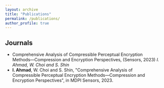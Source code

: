 ```yaml
---
layout: archive
title: "Publications"
permalink: /publications/
author_profile: true
---
```


<h2>Journals</h2>


<ul>
<li> Comprehensive Analysis of Compressible Perceptual Encryption Methods—Compression and Encryption Perspectives, (Sensors, 2023) <i>I. Ahmad, W. Choi and S. Shin</i>
<li> <b>I. Ahmad</b>, W. Choi and S. Shin, "Comprehensive Analysis of Compressible Perceptual Encryption Methods—Compression and Encryption Perspectives", in MDPI Sensors, 2023.
</ul>

<!--
<b>Comprehensive Analysis of Compressible Perceptual Encryption Methods—Compression and Encryption Perspectives</b><br>
Ijaz Ahmad, Wooyeol Choi and Seokjoo Shin<br>
Sensors, vol. 23, no. 8, p. 4057, Apr. 2023. <br>
[<a href="https://www.mdpi.com/1424-8220/23/8/4057" target="_blank" style="color:#64B2CB">Full Article</a>]
[Summary]({{ site.baseurl }}{% link _publications/2023-04-17-paper-title-number-J4.md %}) <br>

<b>IIB–CPE: Inter and Intra Block Processing-Based Compressible Perceptual Encryption Method for Privacy-Preserving Deep Learning</b><br>
Ijaz Ahmad and Seokjoo Shin<br>
Sensors, vol. 22, no. 20, p. 8074, Oct. 2022. <br>
[<a href="https://www.mdpi.com/1424-8220/22/20/8074" target="_blank" style="color:#64B2CB">Full Article</a>]
[Summary]({{ site.baseurl }}{% link _publications/2022-10-21-paper-title-number-J3.md %}) <br>

<b>A Perceptual Encryption-Based Image Communication System for Deep Learning-Based Tuberculosis Diagnosis Using Healthcare Cloud Services</b> <br>
Ijaz Ahmad and Seokjoo Shin<br>
Electronics, vol. 11, no. 16, p. 2514, Aug. 2022. <br>
[<a href="https://www.mdpi.com/2079-9292/11/16/2514" target="_blank" style="color:#64B2CB">Full Article</a>]
[Summary]({{ site.baseurl }}{% link _publications/2022-08-11-paper-title-number-J2.md %}) <br>

<b>A Novel Hybrid Image Encryption–Compression Scheme by Combining Chaos Theory and Number Theory</b><br>
Ijaz Ahmad and Seokjoo Shin<br>
Signal Processing: Image Communication, vol. 98, p. 116418, Oct. 2021. <br>
[<a href="https://www.sciencedirect.com/science/article/abs/pii/S0923596521001983" target="_blank" style="color:#64B2CB">Full Article</a>]
[Summary]({{ site.baseurl }}{% link _publications/2021-08-19-paper-title-number-J1.md %}) <br>

<u>Description</u>: <i> Data transmission has dual requirements of compression and encryption.<span id="dotsJ1">...</span><span id="moreJ1" style="display:none">
The order in which the two operations are carried out affects the overall efficiency of multimedia application. The encrypted data has less or no compressibility while, it is challenging to ensure reasonable security without downgrading the compression performance. Therefore, incorporating one requirement into another is an interesting approach. We propose a novel hybrid image encryption and compression scheme that allows compression in the encryption domain. The encryption is based on Chaos theory and is carried out in two steps, i.e., permutation and substitution. The lossless compression is performed on the shuffled image and then the compressed bitstream is grouped into 8-bit elements for substitution stage. In addition, we also porpose a novel data-to-symbol mapping method based on Chinese Remainder Theorem for the improved compression savings.</span></i>
<button onclick="moreLessFtn('dotsJ1','moreJ1','moreLessBttnJ1')" id="moreLessBttnJ1" style="border:none; background-color:transparent; color:dodgerblue">+ Read more</button>

<br>
<hr style="height:1px;border-width:0;color:gray;background-color:gray">

<h2>International Conferences</h2>

<b>Perceptual Image Encryption: A Communication Perspective</b><br>
Ijaz Ahmad and Seokjoo Shin <br>
IEEE International Conference on Information Networking (ICOIN): xxxx–xxxx, Jan. 2024. <br>
[<a href="https://www.icoin.org/" target="_blank" style="color:#64B2CB">Full Article</a>]
[Summary]({{ site.baseurl }}{% link _publications/2023-02-20-paper-title-number-IC17.md %})<br>

<u>Description</u>: <i> This study integrated perceptual encryption algorithms into the source coding block of an orthogonal frequency-division multiplexing <span id="dotsC14">...</span><span id="moreC14" style="display:none">(OFDM) system and analyzed their performance in terms of the recovered image quality.</span></i>
<button onclick="moreLessFtn('dotsC14','moreC14','moreLessBttnC14')" id="moreLessBttnC14" style="border:none; background-color:transparent; color:dodgerblue">+ Read more</button>

<br>

<b>Deep Learning-based Image Quality Assessment Metric for Quantifying Perceptual Distortions in Transmitted Images</b><br>
Ijaz Ahmad and Seokjoo Shin <br>
IEEE International Symposium on Communications and Information Technologies (ISCIT): 208-213, Oct. 2023. <br>
[<a href="https://ieeexplore.ieee.org/abstract/document/10376077" target="_blank" style="color:#64B2CB">Full Article</a>]
[Summary]({{ site.baseurl }}{% link _publications/2023-02-20-paper-title-number-IC16.md %})<br>

<u>Description</u>: <i> We proposed a convolutional autoencoder-based image quality assessment metric <span id="dotsC14">...</span><span id="moreC14" style="display:none">that compares images in low dimensional feature space and can be used to monitor image degradation occurred during data transmission.</span></i>
<button onclick="moreLessFtn('dotsC14','moreC14','moreLessBttnC14')" id="moreLessBttnC14" style="border:none; background-color:transparent; color:dodgerblue">+ Read more</button>
<br>

<b>Noise-cuts-Noise Approach for Mitigating the JPEG Distortions in Deep Learning</b><br>
Ijaz Ahmad and Seokjoo Shin <br>
IEEE International Conference on Artificial Intelligence in Information and Communication (ICAIIC): 221–226, Feb. 2023. <br>
[<a href="https://ieeexplore.ieee.org/document/10067012" target="_blank" style="color:#64B2CB">Full Article</a>]
[Summary]({{ site.baseurl }}{% link _publications/2023-02-20-paper-title-number-IC15.md %})<br>

<u>Description</u>: <i> To improve the classification
performance of the trained deep learning models<span id="dotsC15">...</span><span id="moreC15" style="display:none">
(inference phase) on the JPEG compressed images, we propose a noise-based
data augmentation technique called noise-cuts-noise approach.</span></i>
<button onclick="moreLessFtn('dotsC15','moreC15','moreLessBttnC15')" id="moreLessBttnC15" style="border:none; background-color:transparent; color:dodgerblue">+ Read more</button>

<br>

<b>Robustness of Deep Learning enabled IoT Applications Utilizing Higher Order QAM in OFDM Image Communication System</b><br>
Nazmul Islam, Ijaz Ahmad and Seokjoo Shin <br>
IEEE International Conference on Artificial Intelligence in Information and Communication (ICAIIC): 630–635, Feb. 2023. <br>
[<a href="https://ieeexplore.ieee.org/document/10067100" target="_blank" style="color:#64B2CB">Full Article</a>]
[Summary]({{ site.baseurl }}{% link _publications/2023-02-20-paper-title-number-IC14.md %})<br>

<u>Description</u>: <i> Image data transmission over a wireless communication channel is susceptible to distortions<span id="dotsC14">...</span><span id="moreC14" style="display:none">. We analyze the robustness of the trained deep learning models on such images where the noise is introudced by an image communication system that utilizes higher order M-QAM schemes.</span></i>
<button onclick="moreLessFtn('dotsC14','moreC14','moreLessBttnC14')" id="moreLessBttnC14" style="border:none; background-color:transparent; color:dodgerblue">+ Read more</button>

<br>

<b>Perceptual Encryption-based Privacy-Preserving Deep Learning for Medical Image Analysis</b><br>
Ijaz Ahmad and Seokjoo Shin <br>
IEEE International Conference on Information Networking (ICOIN): 224–229, Jan. 2023.[<b>BEST PAPER AWARD</b>]<br>
[<a href="https://ieeexplore.ieee.org/document/10048970" target="_blank" style="color:#64B2CB">Full Article</a>]
[Summary]({{ site.baseurl }}{% link _publications/2023-01-11-paper-title-number-IC13.md %})<br>

<u>Description</u>: <i> When the image data are outsourced to avail
third-party owned resources<span id="dotsC13">...</span><span id="moreC13" style="display:none">
such as cloud computation services, there is a privacy concern that the data should be
kept protected not only during transmission but during
computations as well. To meet these requirements, we
proposed a privacy-preserving Deep Learng (PPDL) scheme based on perceptual encryption, that enable
computations without the need of decryption.</span></i>
<button onclick="moreLessFtn('dotsC13','moreC13','moreLessBttnC13')" id="moreLessBttnC13" style="border:none; background-color:transparent; color:dodgerblue">+ Read More</button>

<br>

<b>Performance Analysis of Cloud-based Deep Learning Models on Images Recovered without Channel Correction in OFDM System</b><br>
Ijaz Ahmad, Nazmul Islam and Seokjoo Shin <br>
IEEE Asia Pacific Conference on Communication (APCC): 255-259, Oct. 2022. <br>
[<a href="https://ieeexplore.ieee.org/abstract/document/9943691" target="_blank" style="color:#64B2CB">Full Article</a>]
[Summary]({{ site.baseurl }}{% link _publications/2022-10-19-paper-title-number-IC12.md %})<br>

<u>Description</u>: <i> Channel correction plays an important role in performance of wireless communication systems.<span id="dotsC12">...</span><span id="moreC12" style="display:none">In this study, we considered the otherwise to bypass channel estimation of an Orthogonal Frequency Division Multiplexing (OFDM) based image communication system designed to enable cloud-based deep learning (DL) computation
.</span></i>
<button onclick="moreLessFtn('dotsC12','moreC12','moreLessBttnC12')" id="moreLessBttnC12" style="border:none; background-color:transparent; color:dodgerblue">+ Read More</button>

<br>


<b>Perceptual Encryption-based Privacy-Preserving Deep Learning in Internet of Things Applications</b><br>
Ijaz Ahmad and Seokjoo Shin <br>
IEEE International Conference on Information and Communication Technology Convergence (ICTC): 1817–1822, Oct. 2022. <br>
[<a href="https://ieeexplore.ieee.org/document/9952589" target="_blank" style="color:#64B2CB">Full Article</a>]
[Summary]({{ site.baseurl }}{% link _publications/2022-10-19-paper-title-number-IC11.md %})<br>

<u>Description</u>: <i> For an efficient edge-cloud collaboaration to enable AI-based IoT applications <span id="dotsC11">...</span><span id="moreC11" style="display:none">, the trained models should be periodically trained on the most recent data. This necessitates teh data share between cloud and edge servers. However, the data acquired by IoT end devices usually consists of sensitive information and sharing them with cloud services provider results in users' privacy concern. To this end, we propose perceptual encryption-based method to enable DL computations in encryption domain in order to protect users' privacy. </span></i>
<button onclick="moreLessFtn('dotsC11','moreC11','moreLessBttnC11')" id="moreLessBttnC11" style="border:none; background-color:transparent; color:dodgerblue">+ Read More</button>

<br>

<b>Quantitative Assessment of the Impact of Lossy JPEG Compression on Deep Learning Models</b><br>
Ijaz Ahmad and Seokjoo Shin <br>
KINGPC International Conference on Next Generation Computing (ICNGC): 249-252, Oct. 2022. <br>
[<a href="https://www.earticle.net/Article/A419789" target="_blank" style="color:#64B2CB">Full Article</a>]
[Summary]({{ site.baseurl }}{% link _publications/2022-10-08-paper-title-number-IC10.md %})<br>

<u>Description</u>: <i> The design of lossy algorithms is based on a principle to discard information that are not perceivable by human visual system (HVS). <span id="dotsC10">...</span><span id="moreC10" style="display:none">
With the popularity of deep learning models (DL) in computer vision (CV), it is necessary to characterize the loss in image quality with respect to computer vision systems as well.  We present a quantitative assessment of different types of data loss that occurs due to chroma subsampling, quantization, and rounding functions of the JPEG algorithm.</span></i>
<button onclick="moreLessFtn('dotsC10','moreC10','moreLessBttnC10')" id="moreLessBttnC10" style="border:none; background-color:transparent; color:dodgerblue">+ Read More</button>

<br>

<b>Privacy-Preserving Surveillance for Smart Cities</b><br>
Ijaz Ahmad, Eunkyung Kim, Suk-Seung Hwang and Seokjoo Shin <br>
IEEE International Confernce on Ubiquitous and Future Networks (ICUFN): 301-306, Jul. 2022. <br>
[<a href="https://ieeexplore.ieee.org/document/9829680" target="_blank" style="color:#64B2CB">Full Article</a>]
[Summary]({{ site.baseurl }}{% link _publications/2022-07-05-paper-title-number-IC9.md %})<br>

<u>Description</u>: <i> We present an application of perceptual encryption for privacy-preserving face recognition task. <span id="dotsC9">...</span><span id="moreC9" style="display:none">
The main advantage of the proposed method is that it retains color information and the encryption has no effect on the ML algorithm accuracy.</span></i>
<button onclick="moreLessFtn('dotsC9','moreC9','moreLessBttnC9')" id="moreLessBttnC9" style="border:none; background-color:transparent; color:dodgerblue">+ Read More</button>

<br>


<b>Determining Jigsaw Puzzle State from an Image based on Deep Learning</b><br>
Ijaz Ahmad, Suk-Seung Hwang and Seokjoo Shin <br>
IEEE International Conference on Artificial Intelligence in Information and Communication (ICAIIC): 030–032, Feb. 2022.<br> 
[<a href="https://ieeexplore.ieee.org/document/9722672" target="_blank" style="color:#64B2CB">Full Article</a>]
[Summary]({{ site.baseurl }}{% link _publications/2022-02-21-paper-title-number-IC8.md %})<br>

<u>Description</u>: <i> We proposed a deep learning-based method to determine state of the jigsaw puzzle in an input image.<span id="dotsC8">...</span><span id="moreC8" style="display:none">
The task is represented as a classification problem where each state of the puzzle is considered as a class. As an application, we have shown that the trained model can be used as a fitness function of genetic algorithm-based jigsaw puzzle solver.</span></i>
<button onclick="moreLessFtn('dotsC8','moreC8','moreLessBttnC8')" id="moreLessBttnC8" style="border:none; background-color:transparent; color:dodgerblue">+ Read More</button>

<br>


<b>Encryption-then-Compression System for Cloud-based Medical Image Services</b><br>
Ijaz Ahmad and Seokjoo Shin <br>
IEEE International Conference on Information Networking (ICOIN): 30–33, Jan. 2022. [<b>BEST PAPER AWARD</b>]<br>
[<a href="https://ieeexplore.ieee.org/document/9687214" target="_blank" style="color:#64B2CB">Full Article</a>]
[Summary]({{ site.baseurl }}{% link _publications/2022-01-12-paper-title-number-IC7.md %})<br>

<u>Description</u>: <i>We extend the applications of perceptual encryption-based encryption-then-compression (EtC) schemes to medical image processing domain <span id="dotsC7">...</span><span id="moreC7" style="display:none"> to satisfy the dual requirement of a communication system (that is compression and encryption). Given the importance of medical images data, we propose a method to improve the security of the conventional EtC methods. We have implemented a deep learning model for tuberculosis screeining in Montgomery datasets.</span></i>
<button onclick="moreLessFtn('dotsC7','moreC7','moreLessBttnC7')" id="moreLessBttnC7" style="border:none; background-color:transparent; color:dodgerblue">+ Read More</button>

<br>


<b>Fine-Tuning Pre-Trained Deep Learning Models for Multiclass Grayscale Images Classification</b><br>
Ijaz Ahmad and Seokjoo Shin <br>
KINGPC International Conference on Next Generation Computing (ICNGC): 244-246, Nov. 2021. <br>
[<a href="https://kingpc.or.kr/" target="_blank" style="color:#64B2CB">Full Article</a>]
[Summary]({{ site.baseurl }}{% link _publications/2021-11-06-paper-title-number-IC6.md %})<br>

<u>Description</u>: <i> We extend our ICAIIC 2021's approach to run pre-trained models on grayscale images <span id="dotsC6">...</span><span id="moreC6" style="display:none">
while benefiting from transfer learning for multiclass classification problem.</span></i>
<button onclick="moreLessFtn('dotsC6','moreC6','moreLessBttnC6')" id="moreLessBttnC6" style="border:none; background-color:transparent; color:dodgerblue">+ Read More</button>

<br>


<b>An Approach to Run Pre-Trained Deep Learning Models on Grayscale Images</b><br>
Ijaz Ahmad and Seokjoo Shin <br>
IEEE International Conference on Artificial Intelligence in Information and Communication (ICAIIC): 177–180, Apr. 2021.<br>
[<a href="https://ieeexplore.ieee.org/document/9415275" target="_blank" style="color:#64B2CB">Full Article</a>]
[Summary]({{ site.baseurl }}{% link _publications/2021-04-13-paper-title-number-IC5.md %})<br>

<u>Description</u>: <i>Grayscale images have smaller sizes than color images thereby, can enable real time computer vision applications <span id="dotsC5">...</span><span id="moreC5" style="display:none">
in scenarios where there is constraint on device memory and available bandwidth. We propose an approach to run pre-trained models on grayscale images for binary classification task. </span></i>
<button onclick="moreLessFtn('dotsC5','moreC5','moreLessBttnC5')" id="moreLessBttnC5" style="border:none; background-color:transparent; color:dodgerblue">+ Read More</button>

<br>


<b>Region-based Selective Compression and Selective Encryption of Medical Images</b><br>
Ijaz Ahmad and Seokjoo Shin <br>
ACM International Conference on Smart Media and Applications (SMA): 34–38, Sep. 2020. [<b>BEST PAPER AWARD</b>] <br>
[<a href="https://dl.acm.org/doi/fullHtml/10.1145/3426020.3426027" target="_blank" style="color:#64B2CB">Full Article</a>]
[Summary]({{ site.baseurl }}{% link _publications/2020-09-17-paper-title-number-IC4.md %})<br>

<u>Description</u>: <i> We propose a method for selective compression and selectinve encryption of medical images. <span id="dotsC4">...</span><span id="moreC4" style="display:none">
It is based on lossless compression and encryption of the region-of-interest (ROI) in medical images. The non-ROI part of the image is compressed in lossy mode and is stored or transmitted as plain data, in order to further reduce the image size and to avoid the computational cost of encrypting huge volumes of medical images.</span></i>
<button onclick="moreLessFtn('dotsC4','moreC4','moreLessBttnC4')" id="moreLessBttnC4" style="border:none; background-color:transparent; color:dodgerblue">+ Read More</button>

<br>


<b>Analysis of Chinese Remainder Theorem for Data Compression</b><br>
Ijaz Ahmad, Bumshik Lee and Seokjoo Shin <br>
IEEE International Conference on Information Networking (ICOIN): 634–636, Jan. 2020.<br>
[<a href="https://ieeexplore.ieee.org/document/9016442" target="_blank" style="color:#64B2CB">Full Article</a>]
[Summary]({{ site.baseurl }}{% link _publications/2020-01-07-paper-title-number-IC3.md %})<br>

<u>Description</u>: <i> Chinese remainder theorem (CRT) forms the
foundation of recent simultaneous encryption and compression
schemes for image data. <span id="dotsC3">...</span><span id="moreC3" style="display:none">
We analyze the number of moduli (i.e. block size) and their values effect on the compression performance of CRT methods.</span></i>
<button onclick="moreLessFtn('dotsC3','moreC3','moreLessBttnC3')" id="moreLessBttnC3" style="border:none; background-color:transparent; color:dodgerblue">+ Read More</button>

<br>


<b>Just-Noticeable-Difference Based Edge Map Quality Measure</b><br>
Ijaz Ahmad and Seokjoo Shin <br>
KINGPC International Conference on Next Generation Computing (ICNGC): Dec 20-22, 2018.[<b>BEST POSTER AWARD</b>]<br>
[<a href="https://arxiv.org/abs/2204.03155" target="_blank" style="color:#64B2CB">Full Article</a>]
[Summary]({{ site.baseurl }}{% link _publications/2018-12-21-paper-title-number-IC2.md %})<br>

<u>Description</u>: <i>We propose edge map quality measure based on Just-Noticeable-Difference (JND) feature of human visual
system <span id="dotsC2">...</span><span id="moreC2" style="display:none">, to compensate the shortcomings of distance-based edge measures. For this purpose, we design constant stimulus experiment to measure the JND value for two spatial alternative.
.</span></i>
<button onclick="moreLessFtn('dotsC2','moreC2','moreLessBttnC2')" id="moreLessBttnC2" style="border:none; background-color:transparent; color:dodgerblue">+ Read More</button>

<br>


<b>Color-to-grayscale algorithms effect on edge detection—A comparative study</b><br>
Ijaz Ahmad, Inkyu Moon and Seokjoo Shin <br>
IEEE International Conference on Electronics, Information, and Communication (ICEIC): 1-4, Jan. 2018.<br>
[<a href="https://ieeexplore.ieee.org/abstract/document/8330719" target="_blank" style="color:#64B2CB">Full Article</a>]
[Summary]({{ site.baseurl }}{% link _publications/2018-01-24-paper-title-number-IC1.md %}) <br>

<u>Description</u>: <i> We evaluate the impact of various color-to-grayscale algorithms in edge detection. <span id="dotsC1">...</span><span id="moreC1" style="display:none"> We implement ten different color-to-grayscale conversion algorithms and the resultant grayscale images were further tested with eight different edge detection algorithms.</span></i>
<button onclick="moreLessFtn('dotsC1','moreC1','moreLessBttnC1')" id="moreLessBttnC1" style="border:none; background-color:transparent; color:dodgerblue">+ Read More</button>

<br>





<hr style="height:1px;border-width:0;color:gray;background-color:gray">




<h2>National Conferences</h2>

<b>Learnable Pixel-Based Encryption for Privacy-Preserving Image Classification</b><br>
Korean Title: <i>개인정보 보호 이미지 분류를 위한 학습 가능한 픽셀 기반 암호화</i><br>
Ijaz Ahmad and Seokjoo Shin <br>
KICS Winter Conference (동계종합학술발표회): 252-253 Jan. 2024. <br>
[<a href="https://conference.kics.or.kr/" target="_blank" style="color:#64B2CB">Full Article</a>]<br>

<br>

<b>Chroma Subsampling for Sub-block-based Perceptual Encryption Algorithms</b><br>
Korean Title: <i>서브 블록기반 지각 암호화 알고리즘을 위한 크로마 서브샘플링</i><br>
Ijaz Ahmad and Seokjoo Shin <br>
KICS Fall Conference (추계종합학술발표회): 852-853, Nov. 2023. <br>
[<a href="https://www.dbpia.co.kr/pdf/pdfView.do?nodeId=NODE11667552" target="_blank" style="color:#64B2CB">Full Article</a>]<br>

<br>

<b>Deep Joint Source-Channel Coding for Medical Image Transmission</b><br>
Korean Title: <i>의료영상 전송을 위한 딥 조인트 소스-채널 코딩</i><br>
Ijaz Ahmad and Seokjoo Shin <br>
KICS Korea Artificial Intelligence Conference (제4회 한국 인공지능 학술대회): 449-450, Sep. 2023. <br>
[<a href="https://koreaai.org/" target="_blank" style="color:#64B2CB">Full Article</a>]<br>

<br>

<b>Convolutional Autoencoder for Image Quality Assessment</b><br>
Korean Title: <i>합성곱 오토인코더 기반의 이미지 품질 평가</i><br>
Ijaz Ahmad and Seokjoo Shin <br>
KICS Summer Conference (하계종합학술발표회): 1304-1305, Jun. 2023. <br>
[<a href="https://www.dbpia.co.kr/pdf/pdfView.do?nodeId=NODE11487614" target="_blank" style="color:#64B2CB">Full Article</a>]<br>

<br>

<b>Leveraging Transfer Learning in EfficientNetV2-based Tuberculosis Detection</b><br>
Korean Title: <i>EfficientNetV2 기반 결핵 검출을 위한 전이 학습 활용</i><br>
Ijaz Ahmad and Seokjoo Shin <br>
KICS Fall Conference (추계종합학술발표회): 458-459, Nov. 2022. <br>
[<a href="https://www.dbpia.co.kr/Journal/articleDetail?nodeId=NODE11197142" target="_blank" style="color:#64B2CB">Full Article</a>]<br>

<b>A Comparison of EfficientNets for Tuberculosis Detection in Chest Radiographs</b><br>
Korean Title: <i>흉부 엑스선 결핵 검출을 위한 EfficientNets 비교</i><br>
Ijaz Ahmad and Seokjoo Shin <br>
KICS Korea Artificial Intelligence Conference (제3회 한국 인공지능 학술대회): 126-127, Sep. 2022. <br>
[<a href="https://koreaai.org/" target="_blank" style="color:#64B2CB">Full Article</a>]<br>


<b>Performance Analysis of Cloud based Deep Learning Models in OFDM based Image Communication system</b><br>
Korean Title: <i>OFDM 기반 영상통신 시스템의 클라우드 기반 딥러닝 모델의 성능분석에 관한 연구</i><br>
Ijaz Ahmad, Nazmul Islam, Eunkyung Kim and Seokjoo Shin <br>
KICS Summer Conference (하계종합학술발표회): 0500-0501, Jun. 2022. <br>
[<a href="https://www.dbpia.co.kr/journal/articleDetail?nodeId=NODE11107805" target="_blank" style="color:#64B2CB">Full Article</a>]<br>

<b>Block-based Perceptual Encryption Algorithm with Improved Color Components Scrambling</b><br>
Korean Title: <i>향상된 색상 구성요소 스크램블링을 사용한 블록 기반 지각 암호화 알고리즘</i><br>
Ijaz Ahmad and Seokjoo Shin <br>
KINGPC Spring Conference (춘계학술대회): 155-158, May. 2022. <br>
[<a href="https://www.earticle.net/Article/A412335" target="_blank" style="color:#64B2CB">Full Article</a>]<br>


<b>A Pixel-based Encryption Method for Privacy-Preserving Deep Learning Models</b><br>
Ijaz Ahmad and Seokjoo Shin <br>
KICS Winter Conference (동계종합학술발표회): 549-551, Feb. 2022. <br>
[<a href="https://www.dbpia.co.kr/journal/articleDetail?nodeId=NODE11047571" target="_blank" style="color:#64B2CB">Full Article</a>]<br>


<b>Optimal Batch Size for Fine-Tuning Pre-Trained Deep Learning Models</b><br>
Korean Title: <i>사전 훈련된 딥 러닝 모델의 파인튜닝을 위한 최적의 배치 크기</i><br>
Ijaz Ahmad and Seokjoo Shin <br>
KICS Korea Artificial Intelligence Conference (제2회 한국 인공지능 학술대회): 203-205, Sep. 2021. <br>
[<a href="https://koreaai.org/history" target="_blank" style="color:#64B2CB">Full Article</a>]<br>


<b>Effect of Inter and Intra Block-level Shuffling on the JPEG Compression Performance</b><br>
Korean Title: <i>인터 및 인트라 블록 수준 셔플링이 JPEG 압축 성능에 미치는 영향</i><br>
Ijaz Ahmad and Seokjoo Shin <br>
한국정보과학회 Summer Worshop on Computer Communication (하계 컴퓨터통신 워크샵): 45-48, Aug. 2021. <br>
[<a href="https://sigin.or.kr/board/workshop" target="_blank" style="color:#64B2CB">Full Article</a>]<br>

<b>Optimal Resolution Selection to Run Pre-Trained Deep Learning Models on Tiny Images</b><br>
Ijaz Ahmad and Seokjoo Shin <br>
KINGPC Spring Conference (춘계학술대회): 293-295, May. 2021. [<b>BEST POSTER AWARD</b>]<br>
[<a href="https://www.earticle.net/Article/A409355" target="_blank" style="color:#64B2CB">Full Article</a>]<br>


<b>Data Rate of End-to-End Learning of Communication Systems A Survey</b><br>
Ijaz Ahmad and Seokjoo Shin <br>
KINGPC Summer Conference(하계학술대회): 1-4, Aug. 2020. <br>
[<a href="" target="_blank" style="color:#64B2CB">Full Article</a>]<br>


<b>Performance analysis of Chinese Remainder Theorem for Data Compression</b><br>
Ijaz Ahmad and Seokjoo Shin <br>
한국정보과학회 Korean Computing Conference(한국컴퓨터종합학술대회): 1101-1103, Jul. 2020. <br>
[<a href="https://www.dbpia.co.kr/Journal/articleDetail?nodeId=NODE09874688" target="_blank" style="color:#64B2CB">Full Article</a>]<br>


<b>Channel Model for End-to-End Learning of Communications Systems: A Survey</b><br>
Ijaz Ahmad and Seokjoo Shin <br>
KISM Spring Conference (한국스마트미디어학회 춘계학술대회): 209-212, May. 2020. <br>
[<a href="https://arxiv.org/abs/2204.03944" target="_blank" style="color:#64B2CB">Full Article</a>]<br>

<b>Analysis of Chinese Remainder Theorem Moduli for Image Compression</b><br>
Ijaz Ahmad and Seokjoo Shin <br>
KICS Fall Conference(추계종합학술발표회): 108-109, Nov. 2019. <br>
[<a href="https://www.dbpia.co.kr/journal/articleDetail?nodeId=NODE09277611" target="_blank" style="color:#64B2CB">Full Article</a>]<br>


<b>Algorithmic Design of Korean Dancheong Patterns</b><br>
Korean Title: <i>한국 단청 패턴 알고리즘 설계</i><br>
Ijaz Ahmad, Najma Sahar and Seokjoo Shin <br>
KISM Workshop on Covergent and Smart Media Systems (융합∙스마트미디어시스템 워크샵): 35-38, Jan. 2019. <br>
[<a href="https://kism.jams.or.kr/acm/config/accnConf/acAccnInfoCreateList.kci?accnNmKor=&pageIndex=1&acStatCheckboxArr=" target="_blank" style="color:#64B2CB">Full Article</a>]<br>

<hr style="height:1px;border-width:0;color:gray;background-color:gray">
-->

<!--
<b></b><br>
Korean Title: <i></i><br>
Ijaz Ahmad and Seokjoo Shin <br>
 (): , . 2021. <br>
[<a href="" target="_blank" style="color:#64B2CB">Full Article</a>]<br>
-->



<script>
function moreLessFtn(dotsID, moreID, myBtnID) {
  var dots = document.getElementById(dotsID);
  var moreText = document.getElementById(moreID);
  var btnText = document.getElementById(myBtnID);

  if (dots.style.display === "none") {
    dots.style.display = "inline";
    btnText.innerHTML = "+ Read More"; 
    moreText.style.display = "none";
  } else {
    dots.style.display = "none";
    btnText.innerHTML = "- Read Less"; 
    moreText.style.display = "inline";
  }
}
</script>